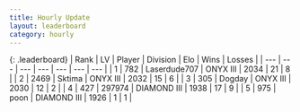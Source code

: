 ```yaml
---
title: Hourly Update
layout: leaderboard
category: hourly
---
```


{: .leaderboard}
| Rank | LV | Player | Division | Elo | Wins | Losses |
| --- | --- | --- | --- | --- | --- | --- |
| <span data-change="0">1</span> | 782 | <span title="ID: 372321">Laserdude707</span> | ONYX III | <span data-change="4">2034</span> | <span data-change="4">21</span> | <span data-change="3">8</span> |
| <span data-change="0">2</span> | 2469 | <span title="ID: 353063">Sktima</span> | ONYX III | <span data-change="16">2032</span> | <span data-change="3">15</span> | <span data-change="1">6</span> |
| <span data-change="0">3</span> | 305 | <span title="ID: 649259">Dogday</span> | ONYX III | <span data-change="62">2030</span> | <span data-change="7">12</span> | <span data-change="2">2</span> |
| <span data-change="6">4</span> | 427 | <span title="ID: 544038">297974</span> | DIAMOND III | <span data-change="41">1938</span> | <span data-change="7">17</span> | <span data-change="4">9</span> |
| <span data-change="-">5</span> | 975 | <span title="ID: 540690">poon</span> | DIAMOND III | <span data-change="-">1926</span> | <span data-change="-">1</span> | <span data-change="-">1</span> |